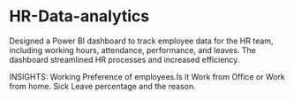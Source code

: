 # HR-Data-analytics

Designed a Power BI dashboard to track employee data for the HR team, including working hours, attendance, 
performance, and leaves. The dashboard streamlined HR processes and increased efficiency.


INSIGHTS:
	Working Preference of employees.Is it Work from Office or  Work from home.
	Sick Leave percentage and the reason.

